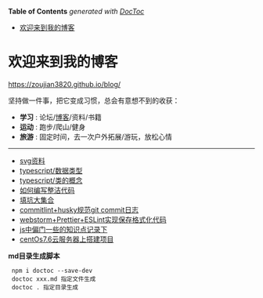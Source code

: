 <!-- START doctoc generated TOC please keep comment here to allow auto update -->
<!-- DON'T EDIT THIS SECTION, INSTEAD RE-RUN doctoc TO UPDATE -->
**Table of Contents**  *generated with [DocToc](https://github.com/thlorenz/doctoc)*

- [欢迎来到我的博客](#%E6%AC%A2%E8%BF%8E%E6%9D%A5%E5%88%B0%E6%88%91%E7%9A%84%E5%8D%9A%E5%AE%A2)

<!-- END doctoc generated TOC please keep comment here to allow auto update -->

# 欢迎来到我的博客

https://zoujian3820.github.io/blog/

坚持做一件事，把它变成习惯，总会有意想不到的收获：
 
- **学习** : 论坛/[博客](https://www.cnblogs.com/MrZouJian/)/资料/书籍
- **运动** : 跑步/爬山/健身
- **旅游** : 固定时间，去一次户外拓展/游玩，放松心情

-------------------

- [svg资料](svg/svg.md)
- [typescript/数据类型](typescript/数据类型.md)
- [typescript/类的概念](typescript/class.md)
- [如何编写整洁代码](note/daimazhenjie.md)
- [填坑大集合](note/tiankenjihe.md)
- [commitlint+husky规范git commit日志](note/pre-commit.md)
- [webstorm+Prettier+ESLint实现保存格式化代码](note/webstorm+Prettier+ESLint.md)
- [js中偏门一些的知识点记录下](note/pianMengZhiShiDian.md)
- [centOs7.6云服务器上搭建项目](note/linux/centOsDemo.md)

**md目录生成脚本**
```
 npm i doctoc --save-dev
 doctoc xxx.md 指定文件生成
 doctoc . 指定目录生成
```
